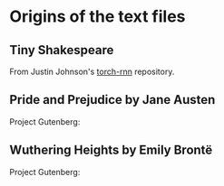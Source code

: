 
# Origins of the text files

## Tiny Shakespeare
From Justin Johnson's [torch-rnn](https://github.com/jcjohnson/torch-rnn/blob/master/data/tiny-shakespeare.txt) repository.

## Pride and Prejudice by Jane Austen
Project Gutenberg: [](http://www.gutenberg.org/ebooks/42671)

## Wuthering Heights by Emily Brontë
Project Gutenberg: [](http://www.gutenberg.org/ebooks/768)
